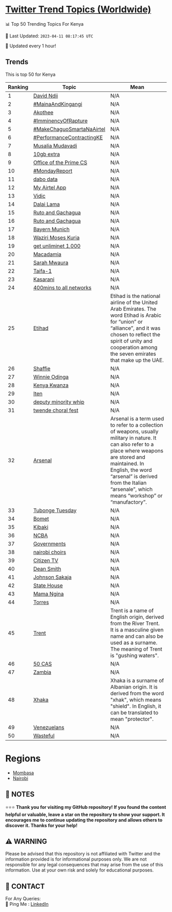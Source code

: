 [Twitter Trend Topics (Worldwide)](https://github.com/ErcinDedeoglu/Twitter-Trend-Topics)
==========


📊 Top 50 Trending Topics For Kenya

📆 Last Updated: `2023-04-11 08:17:45 UTC`

🔧 Updated every 1 hour!


## Trends

This is top 50 for Kenya

| Ranking | Topic | Mean |
| ------- | ------------ | ------------ |
| 1 | [David Ndii](http://twitter.com/search?q=David+Ndii) | N/A |
| 2 | [#MainaAndKingangi](http://twitter.com/search?q=%23MainaAndKingangi) | N/A |
| 3 | [Akothee](http://twitter.com/search?q=Akothee) | N/A |
| 4 | [#ImminencyOfRapture](http://twitter.com/search?q=%23ImminencyOfRapture) | N/A |
| 5 | [#MakeChaguoSmartaNaAirtel](http://twitter.com/search?q=%23MakeChaguoSmartaNaAirtel) | N/A |
| 6 | [#PerformanceContractingKE](http://twitter.com/search?q=%23PerformanceContractingKE) | N/A |
| 7 | [Musalia Mudavadi](http://twitter.com/search?q=Musalia+Mudavadi) | N/A |
| 8 | [10gb extra](http://twitter.com/search?q=10gb+extra) | N/A |
| 9 | [Office of the Prime CS](http://twitter.com/search?q=Office+of+the+Prime+CS) | N/A |
| 10 | [#MondayReport](http://twitter.com/search?q=%23MondayReport) | N/A |
| 11 | [dabo data](http://twitter.com/search?q=dabo+data) | N/A |
| 12 | [My Airtel App](http://twitter.com/search?q=My+Airtel+App) | N/A |
| 13 | [Vidic](http://twitter.com/search?q=Vidic) | N/A |
| 14 | [Dalai Lama](http://twitter.com/search?q=Dalai+Lama) | N/A |
| 15 | [Ruto and Gachagua](http://twitter.com/search?q=Ruto+and+Gachagua) | N/A |
| 16 | [Ruto and Gachagua](http://twitter.com/search?q=Ruto+and+Gachagua) | N/A |
| 17 | [Bayern Munich](http://twitter.com/search?q=Bayern+Munich) | N/A |
| 18 | [Waziri Moses Kuria](http://twitter.com/search?q=Waziri+Moses+Kuria) | N/A |
| 19 | [get unliminet 1,000](http://twitter.com/search?q=get+unliminet+1%2c000) | N/A |
| 20 | [Macadamia](http://twitter.com/search?q=Macadamia) | N/A |
| 21 | [Sarah Mwaura](http://twitter.com/search?q=Sarah+Mwaura) | N/A |
| 22 | [Taifa-1](http://twitter.com/search?q=Taifa-1) | N/A |
| 23 | [Kasarani](http://twitter.com/search?q=Kasarani) | N/A |
| 24 | [400mins to all networks](http://twitter.com/search?q=400mins+to+all+networks) | N/A |
| 25 | [Etihad](http://twitter.com/search?q=Etihad) | Etihad is the national airline of the United Arab Emirates. The word Etihad is Arabic for “union” or “alliance”, and it was chosen to reflect the spirit of unity and cooperation among the seven emirates that make up the UAE. |
| 26 | [Shaffie](http://twitter.com/search?q=Shaffie) | N/A |
| 27 | [Winnie Odinga](http://twitter.com/search?q=Winnie+Odinga) | N/A |
| 28 | [Kenya Kwanza](http://twitter.com/search?q=Kenya+Kwanza) | N/A |
| 29 | [Iten](http://twitter.com/search?q=Iten) | N/A |
| 30 | [deputy minority whip](http://twitter.com/search?q=deputy+minority+whip) | N/A |
| 31 | [twende choral fest](http://twitter.com/search?q=twende+choral+fest) | N/A |
| 32 | [Arsenal](http://twitter.com/search?q=Arsenal) | Arsenal is a term used to refer to a collection of weapons, usually military in nature. It can also refer to a place where weapons are stored and maintained. In English, the word “arsenal” is derived from the Italian “arsenale”, which means “workshop” or “manufactory”. |
| 33 | [Tubonge Tuesday](http://twitter.com/search?q=Tubonge+Tuesday) | N/A |
| 34 | [Bomet](http://twitter.com/search?q=Bomet) | N/A |
| 35 | [Kibaki](http://twitter.com/search?q=Kibaki) | N/A |
| 36 | [NCBA](http://twitter.com/search?q=NCBA) | N/A |
| 37 | [Governments](http://twitter.com/search?q=Governments) | N/A |
| 38 | [nairobi choirs](http://twitter.com/search?q=nairobi+choirs) | N/A |
| 39 | [Citizen TV](http://twitter.com/search?q=Citizen+TV) | N/A |
| 40 | [Dean Smith](http://twitter.com/search?q=Dean+Smith) | N/A |
| 41 | [Johnson Sakaja](http://twitter.com/search?q=Johnson+Sakaja) | N/A |
| 42 | [State House](http://twitter.com/search?q=State+House) | N/A |
| 43 | [Mama Ngina](http://twitter.com/search?q=Mama+Ngina) | N/A |
| 44 | [Torres](http://twitter.com/search?q=Torres) | N/A |
| 45 | [Trent](http://twitter.com/search?q=Trent) | Trent is a name of English origin, derived from the River Trent. It is a masculine given name and can also be used as a surname. The meaning of Trent is "gushing waters". |
| 46 | [50 CAS](http://twitter.com/search?q=50+CAS) | N/A |
| 47 | [Zambia](http://twitter.com/search?q=Zambia) | N/A |
| 48 | [Xhaka](http://twitter.com/search?q=Xhaka) | Xhaka is a surname of Albanian origin. It is derived from the word "xhak", which means "shield". In English, it can be translated to mean "protector". |
| 49 | [Venezuelans](http://twitter.com/search?q=Venezuelans) | N/A |
| 50 | [Wasteful](http://twitter.com/search?q=Wasteful) | N/A |



# Regions

* [Mombasa](</Kenya/Mombasa.md>)
* [Nairobi](</Kenya/Nairobi.md>)



## 📝 NOTES

⭐⭐⭐ **Thank you for visiting my GitHub repository! If you found the content helpful or valuable, leave a star on the repository to show your support. It encourages me to continue updating the repository and allows others to discover it. Thanks for your help!**


## ⚠️ WARNING

Please be advised that this repository is not affiliated with Twitter and the information provided is for informational purposes only. We are not responsible for any legal consequences that may arise from the use of this information. Use at your own risk and solely for educational purposes.


## 📨 CONTACT

 For Any Queries:  
            🏓 Ping Me : [LinkedIn](https://www.linkedin.com/in/ercindedeoglu/)
